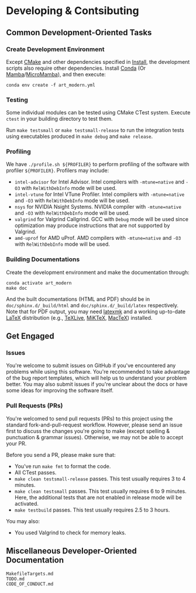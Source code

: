 # Developing \& Contsibuting

## Common Development-Oriented Tasks

### Create Development Environment

Except [CMake](https://cmake.org) and other dependencies specified in [Install](Install.md), the development scripts also require other dependencies. Install [Conda](https://docs.conda.io/en/latest/) (Or [Mamba](https://mamba.readthedocs.io/en/latest/)/[MicroMamba](https://mamba.readthedocs.io/en/latest/micromamba.html)), and then execute:

```shell
conda env create -f art_modern.yml
```

### Testing

Some individual modules can be tested using CMake CTest system. Execute `ctest` in your building directory to test them.

Run `make testsmall` or `make testsmall-release` to run the integration tests using executables produced in `make debug` and `make release`.

### Profiling

We have `./profile.sh ${PROFILER}` to perform profiling of the software with profiler `${PROFILER}`. Profilers may include:

- `intel-advisor` for Intel Advisor. Intel compilers with `-mtune=native` and `-O3` with `RelWithDebInfo` mode will be used.
- `intel-vtune` for Intel VTune Profiler. Intel compilers with `-mtune=native` and `-O3` with `RelWithDebInfo` mode will be used.
- `nsys` for NVIDIA Nsight Systems. NVIDIA compiler with `-mtune=native` and `-O3` with `RelWithDebInfo` mode will be used.
- `valgrind` for Valgrind Callgrind. GCC with `Debug` mode will be used since optimization may produce instructions that are not supported by Valgrind.
- `amd-uprof` for AMD uProf. AMD compilers with `-mtune=native` and `-O3` with `RelWithDebInfo` mode will be used.

### Building Documentations

Create the development environment and make the documentation through:

```shell
conda activate art_modern
make doc
```

And the built documentations (HTML and PDF) should be in `doc/sphinx.d/_build/html` and `doc/sphinx.d/_build/latex` respectively. Note that for PDF output, you may need [latexmk](https://www.ctan.org/pkg/latexmk) and a working up-to-date [LaTeX](https://www.latex-project.org) distribution (e.g., [TeXLive](https://www.tug.org/texlive/), [MiKTeX](https://miktex.org/), [MacTeX](https://tug.org/mactex/)) installed.

## Get Engaged

### Issues

You're welcome to submit issues on GitHub if you've encountered any problems while using this software. You're recommended to take advantage of the bug report templates, which will help us to understand your problem better. You may also submit issues if you're unclear about the docs or have some ideas for improving the software itself.

### Pull Requests (PRs)

You're welcomed to send pull requests (PRs) to this project using the standard fork-and-pull-request workflow. However, please send an issue first to discuss the changes you're going to make (except spelling \& punctuation \& grammar issues). Otherwise, we may not be able to accept your PR.

Before you send a PR, please make sure that:

- You've run `make fmt` to format the code.
- All CTest passes.
- `make clean testsmall-release` passes. This test usually requires 3 to 4 minutes.
- `make clean testsmall` passes. This test usually requires 6 to 9 minutes. Here, the additional tests that are not enabled in release mode will be activated.
- `make testbuild` passes. This test usually requires 2.5 to 3 hours.

You may also:

- You used Valgrind to check for memory leaks.

## Miscellaneous Developer-Oriented Documentation

```{toctree}
MakefileTargets.md
TODO.md
CODE_OF_CONDUCT.md
```
